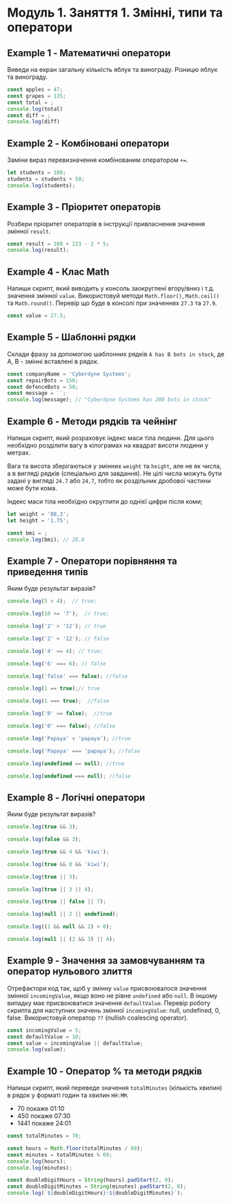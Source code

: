 # Модуль 1. Заняття 1. Змінні, типи та оператори

## Example 1 - Математичні оператори

Виведи на екран загальну кількість яблук та винограду. Різницю яблук та винограду.

```js
const apples = 47;
const grapes = 135;
const total = ;
console.log(total)
const diff = ;
console.log(diff)
```

## Example 2 - Комбіновані оператори

Заміни вираз перевизначення комбінованим оператором `+=`.

```js
let students = 100;
students = students + 50;
console.log(students);
```

## Example 3 - Пріоритет операторів

Розбери пріоритет операторів в інструкції привласнення значення змінної
`result`.

```js
const result = 108 + 223 - 2 * 5;
console.log(result);
```

## Example 4 - Клас Math

Напиши скрипт, який виводить у консоль заокруглені вгору/вниз і т.д. значення
змінної `value`. Використовуй методи `Math.floor()`, `Math.ceil()` та
`Math.round()`. Перевір що буде в консолі при значеннях `27.3` та `27.9`.

```js
const value = 27.5;
```

## Example 5 - Шаблонні рядки

Склади фразу за допомогою шаблонних рядків `A has B bots in stock`, де A, B -
змінні вставлені в рядок.

```js
const companyName = 'Cyberdyne Systems';
const repairBots = 150;
const defenceBots = 50;
const message = ``;
console.log(message); // "Cyberdyne Systems has 200 bots in stock"
```

## Example 6 - Методи рядків та чейнінг

Напиши скрипт, який розраховує індекс маси тіла людини. Для цього
необхідно розділити вагу в кілограмах на квадрат висоти людини у метрах.

Вага та висота зберігаються у змінних `weight` та `height`, але не як числа, а в
вигляді рядків (спеціально для завдання). Не цілі числа можуть бути задані у вигляді
`24.7` або `24,7`, тобто як роздільник дробової частини може бути
кома.

Індекс маси тіла необхідно округлити до однієї цифри після коми;

```js
let weight = '88,3';
let height = '1.75';

const bmi = ;
console.log(bmi); // 28.8
```

## Example 7 - Оператори порівняння та приведення типів

Яким буде результат виразів?

```js
console.log(5 > 4);  // true;

console.log(10 >= '7');  // true;

console.log('2' > '12'); // true

console.log('2' < '12'); // false

console.log('4' == 4); // true;

console.log('6' === 6); // false

console.log('false' === false); //false

console.log(1 == true);// true

console.log(1 === true);  //false

console.log('0' == false);  //true

console.log('0' === false); //false

console.log('Papaya' < 'papaya'); //true

console.log('Papaya' === 'papaya'); //false

console.log(undefined == null); //true

console.log(undefined === null); //false
```

## Example 8 - Логічні оператори

Яким буде результат виразів?

```js
console.log(true && 3);

console.log(false && 3);

console.log(true && 4 && 'kiwi');

console.log(true && 0 && 'kiwi');

console.log(true || 3);

console.log(true || 3 || 4);

console.log(true || false || 7);

console.log(null || 2 || undefined);

console.log((1 && null && 2) > 0);

console.log(null || (2 && 3) || 4);
```

## Example 9 - Значення за замовчуванням та оператор нульового злиття

Отрефактори код так, щоб у змінну `value` присвоювалося значення
змінної `incomingValue`, якщо воно не рівне `undefined` або `null`. В
іншому випадку має присвоюватися значення `defaultValue`. Перевір роботу
скрипта для наступних значень змінної `incomingValue`: null, undefined, 0,
false. Використовуй оператор `??` (nullish coalescing operator).

```js
const incomingValue = 5;
const defaultValue = 10;
const value = incomingValue || defaultValue;
console.log(value);
```

## Example 10 - Оператор % та методи рядків

Напиши скрипт, який переведе значення `totalMinutes` (кількість хвилин) в
рядок у форматі годин та хвилин `HH:MM`.

- 70 покаже 01:10
- 450 покаже 07:30
- 1441 покаже 24:01

```js
const totalMinutes = 70;

const hours = Math.floor(totalMinutes / 60);
const minutes = totalMinutes % 60;
console.log(hours);
console.log(minutes);

const doubleDigitHours = String(hours).padStart(2, 0);
const doubleDigitMinutes = String(minutes).padStart(2, 0);
console.log(`${doubleDigitHours}:${doubleDigitMinutes}`);
```
